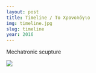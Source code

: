 ```yaml
---
layout: post
title: Timeline / Το Χρονολόγιο
img: timeline.jpg
slug: timeline
year: 2016
---
```


Mechatronic scupture

<a href='https://photos.google.com/share/AF1QipO6WcRHqdiP550ESExaSOVlfrsxRfxxikkdyuYRbD74yiEGqR17xTf4B2iqJ2I-pw?key=WldLcDlJZ0hSYkY2OFRUYVdGRF9NbW1WNjdvSU13&source=ctrlq.org'><img src='https://lh3.googleusercontent.com/OciP7-3Wh1to10oNMWiyAc2DWTHWDurFnXHH9w5oUYn-fYtyl3G664XpTLRX3yl9zcQJwfWTttEqvGyEKklcKvwhWbdBBZ6BEWgLsp6ZcayWf5IwTRwgKhA9k8bM3tO2YyxKAiBTCrg=w2400' /></a>
